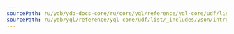 ```yaml
---
sourcePath: ru/ydb/ydb-docs-core/ru/core/yql/reference/yql-core/udf/list/_includes/yson/intro_footer.md
sourcePath: ru/ydb/yql/reference/yql-core/udf/list/_includes/yson/intro_footer.md
---
```

